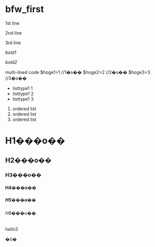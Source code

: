 # bfw_first
1st line

2nd line

3rd line  

*bold1*



_bold2_

multi-lined code
    $hoge1=1 //1�s��
    $hoge2=2 //2�s��
    $hoge3=3 //3�s��

* listtype1 1
* listtype1 2
* listtype1 3

1. ordered list
2. ordered list
3. ordered list

# H1���o��
## H2���o��
### H3���o��
#### H4���o��
##### H5���o��
###### H6���o��

hello3

�ȏ�
